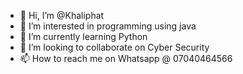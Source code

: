- 👋 Hi, I’m @Khaliphat
- 👀 I’m interested in programming using java
- 🌱 I’m currently learning Python
- 💞️ I’m looking to collaborate on Cyber Security
- 📫 How to reach me on Whatsapp @ 07040464566

<!---
Khaliphat/Khaliphat is a ✨ special ✨ repository because its `README.md` (this file) appears on your GitHub profile.
You can click the Preview link to take a look at your changes.
--->
